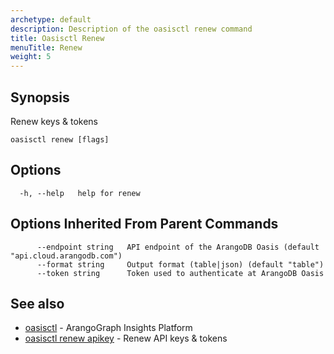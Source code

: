 ```yaml
---
archetype: default
description: Description of the oasisctl renew command
title: Oasisctl Renew
menuTitle: Renew
weight: 5
---
```

## Synopsis
Renew keys & tokens

```
oasisctl renew [flags]
```

## Options
```
  -h, --help   help for renew
```

## Options Inherited From Parent Commands
```
      --endpoint string   API endpoint of the ArangoDB Oasis (default "api.cloud.arangodb.com")
      --format string     Output format (table|json) (default "table")
      --token string      Token used to authenticate at ArangoDB Oasis
```

## See also
* [oasisctl](../options.md)	 - ArangoGraph Insights Platform
* [oasisctl renew apikey](renew-apikey.md)	 - Renew API keys & tokens

